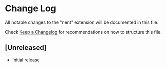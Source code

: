 # Change Log

All notable changes to the "nent" extension will be documented in this file.

Check [Keep a Changelog](http://keepachangelog.com/) for recommendations on how to structure this file.

## [Unreleased]

- Initial release